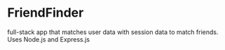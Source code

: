 # FriendFinder
full-stack app that matches user data with session data to match friends. Uses Node.js and Express.js
